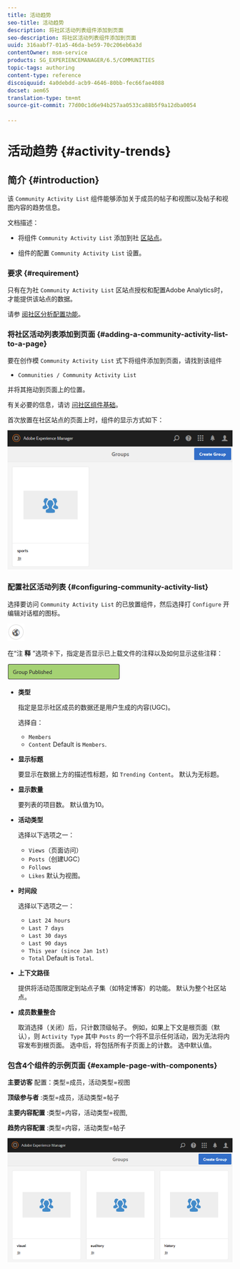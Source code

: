 ```yaml
---
title: 活动趋势
seo-title: 活动趋势
description: 将社区活动列表组件添加到页面
seo-description: 将社区活动列表组件添加到页面
uuid: 316aabf7-01a5-46da-be59-70c206eb6a3d
contentOwner: msm-service
products: SG_EXPERIENCEMANAGER/6.5/COMMUNITIES
topic-tags: authoring
content-type: reference
discoiquuid: 4a0debdd-acb9-4646-80bb-fec66fae4088
docset: aem65
translation-type: tm+mt
source-git-commit: 77d00c1d6e94b257aa0533ca88b5f9a12dba0054

---
```



# 活动趋势 {#activity-trends}

## 简介 {#introduction}

该 `Community Activity List` 组件能够添加关于成员的帖子和视图以及帖子和视图内容的趋势信息。

文档描述：

* 将组件 `Community Activity List` 添加到社 [区站点](/help/communities/overview.md#community-sites)。

* 组件的配置 `Community Activity List` 设置。

### 要求 {#requirement}

只有在为社 `Community Activity List` 区站点授权和配置Adobe Analytics时，才能提供该站点的数据。

请参 [阅社区分析配置功能](/help/communities/analytics.md)。

### 将社区活动列表添加到页面 {#adding-a-community-activity-list-to-a-page}

要在创作模 `Community Activity List` 式下将组件添加到页面，请找到该组件

* `Communities / Community Activity List`

并将其拖动到页面上的位置。

有关必要的信息，请访 [问社区组件基础](/help/communities/basics.md)。

首次放置在社区站点的页面上时，组件的显示方式如下：

![chlimage_1-54](assets/chlimage_1-54.png)

### 配置社区活动列表 {#configuring-community-activity-list}

选择要访问 `Community Activity List` 的已放置组件，然后选择打 `Configure` 开编辑对话框的图标。

![chlimage_1-55](assets/chlimage_1-55.png)

在“注 **释** ”选项卡下，指定是否显示已上载文件的注释以及如何显示这些注释：

![chlimage_1-56](assets/chlimage_1-56.png)

* **类型**

   指定是显示社区成员的数据还是用户生成的内容(UGC)。

   选择自：

   * `Members`
   * `Content`
   Default is `Members`.

* **显示标题**

   要显示在数据上方的描述性标题，如 `Trending Content`。
默认为无标题。

* **显示数量**

   要列表的项目数。
默认值为10。

* **活动类型**

   选择以下选项之一：

   * `Views`（页面访问）
   * `Posts`（创建UGC）
   * `Follows`
   * `Likes`
   默认为视图。

* **时间段**

   选择以下选项之一：

   * `Last 24 hours`
   * `Last 7 days`
   * `Last 30 days`
   * `Last 90 days`
   * `This year (since Jan 1st)`
   * `Total`
   Default is `Total`.

* **上下文路径**

   提供将活动范围限定到站点子集（如特定博客）的功能。
默认为整个社区站点。

* **成员数量整合**

   取消选择（关闭）后，只计数顶级帖子。 例如，如果上下文是根页面（默认），则 `Activity Type` 其中 `Posts` 的一个将不显示任何活动，因为无法将内容发布到根页面。 选中后，将包括所有子页面上的计数。
选中默认值。

### 包含4个组件的示例页面 {#example-page-with-components}

**主要访客** 配置：类型=成员，活动类型=视图

**顶级参与者** :类型=成员，活动类型=帖子

**主要内容配置** :类型=内容，活动类型=视图,

**趋势内容配置** :类型=内容，活动类型=帖子

![chlimage_1-57](assets/chlimage_1-57.png)

